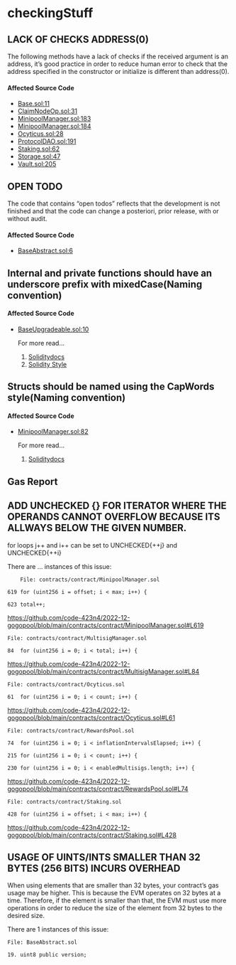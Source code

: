 # checkingStuff
## LACK OF CHECKS ADDRESS(0)
The following methods have a lack of checks if the received argument is an address, it’s good practice in order to reduce human error to check that the address
specified in the constructor or initialize is different than address(0).


#### Affected Source Code
* [Base.sol:11](https://github.com/code-423n4/2022-12-gogopool/blob/aec9928d8bdce8a5a4efe45f54c39d4fc7313731/contracts/contract/Base.sol#L11)
* [ClaimNodeOp.sol:31](https://github.com/code-423n4/2022-12-gogopool/blob/main/contracts/contract/ClaimNodeOp.sol#L31)
* [MinipoolManager.sol:183](https://github.com/code-423n4/2022-12-gogopool/blob/main/contracts/contract/MinipoolManager.sol#L183)
* [MinipoolManager.sol:184](https://github.com/code-423n4/2022-12-gogopool/blob/main/contracts/contract/MinipoolManager.sol#L184)
* [Ocyticus.sol:28](https://github.com/code-423n4/2022-12-gogopool/blob/main/contracts/contract/Ocyticus.sol#L28)
* [ProtocolDAO.sol:191](https://github.com/code-423n4/2022-12-gogopool/blob/main/contracts/contract/ProtocolDAO.sol#L191)
* [Staking.sol:62](https://github.com/code-423n4/2022-12-gogopool/blob/main/contracts/contract/Staking.sol#L62)
* [Storage.sol:47](https://github.com/code-423n4/2022-12-gogopool/blob/main/contracts/contract/Storage.sol#L47)
* [Vault.sol:205](https://github.com/code-423n4/2022-12-gogopool/blob/main/contracts/contract/Vault.sol#L205)





## OPEN TODO
The code that contains “open todos” reflects that the development is not finished and that the code can change a posteriori, prior release, with or without
audit.

#### Affected Source Code
* [BaseAbstract.sol:6](https://github.com/code-423n4/2022-12-gogopool/blob/aec9928d8bdce8a5a4efe45f54c39d4fc7313731/contracts/contract/BaseAbstract.sol#L6)

## Internal and private functions should have an underscore prefix with mixedCase(Naming convention)
#### Affected Source Code
* [BaseUpgradeable.sol:10](https://github.com/code-423n4/2022-12-gogopool/blob/main/contracts/contract/BaseUpgradeable.sol#L10)

    For more read...
    1. [Soliditydocs](https://docs.soliditylang.org/en/v0.8.15/style-guide.html#other-recommendations)
    2. [Solidity Style](https://www.notion.so/Solidity-Style-44daebebfbd645b0b9cbad7075ba42fe)

## Structs should be named using the CapWords style(Naming convention)
#### Affected Source Code
* [MinipoolManager.sol:82](https://github.com/code-423n4/2022-12-gogopool/blob/main/contracts/contract/MinipoolManager.sol#L82)

    For more read...
    1. [Soliditydocs](https://docs.soliditylang.org/en/v0.8.15/style-guide.html#other-recommendations)
    
    
## Gas Report


## ADD UNCHECKED {} FOR ITERATOR WHERE THE OPERANDS CANNOT OVERFLOW BECAUSE ITS ALLWAYS BELOW THE GIVEN NUMBER.
	
for loops j++ and i++ can be set to UNCHECKED{++j} and UNCHECKED{++i}


There are ... instances of this issue:

        File: contracts/contract/MinipoolManager.sol

	619	for (uint256 i = offset; i < max; i++) {
	
	623	total++;
	
https://github.com/code-423n4/2022-12-gogopool/blob/main/contracts/contract/MinipoolManager.sol#L619

	File: contracts/contract/MultisigManager.sol
	
	84	for (uint256 i = 0; i < total; i++) {
	
https://github.com/code-423n4/2022-12-gogopool/blob/main/contracts/contract/MultisigManager.sol#L84

	File: contracts/contract/Ocyticus.sol
	
	61	for (uint256 i = 0; i < count; i++) {
	
https://github.com/code-423n4/2022-12-gogopool/blob/main/contracts/contract/Ocyticus.sol#L61


	File: contracts/contract/RewardsPool.sol
	
	74	for (uint256 i = 0; i < inflationIntervalsElapsed; i++) {
	
	215	for (uint256 i = 0; i < count; i++) {
	
	230	for (uint256 i = 0; i < enabledMultisigs.length; i++) {
	
	
https://github.com/code-423n4/2022-12-gogopool/blob/main/contracts/contract/RewardsPool.sol#L74

	File: contracts/contract/Staking.sol
	
	428	for (uint256 i = offset; i < max; i++) {
	
https://github.com/code-423n4/2022-12-gogopool/blob/main/contracts/contract/Staking.sol#L428


	
	



	
	
	

	
	
	
	
	
	
	
	
	
	
	
	

## USAGE OF UINTS/INTS SMALLER THAN 32 BYTES (256 BITS) INCURS OVERHEAD
When using elements that are smaller than 32 bytes, your contract’s gas usage may be higher. This is because the EVM operates on 32 bytes at a time.
Therefore, if the element is smaller than that, the EVM must use more operations in order to reduce the size of the element from 32 bytes to the
desired size.

There are 1 instances of this issue:

	File: BaseAbstract.sol
	
	19.	uint8 public version;
	
	



